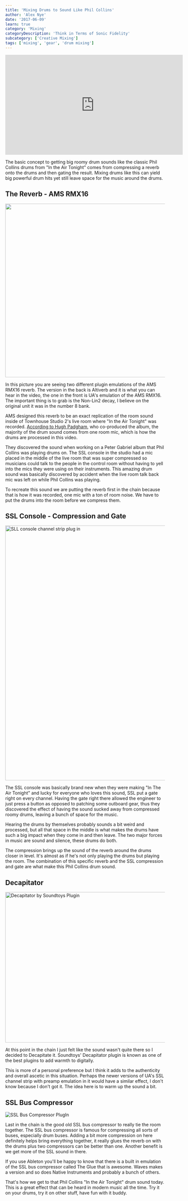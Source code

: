 ```yaml
---
title: 'Mixing Drums to Sound Like Phil Collins'
author: 'Alex Nye'
date: '2017-06-09'
learn: true
category: 'Mixing'
categoryDescription: 'Think in Terms of Sonic Fidelity'
subcategory: ['Creative Mixing']
tags: ['mixing', 'gear', 'drum mixing']
---
```


<iframe src="https://www.youtube.com/embed/X1S9RqgFHy0?ecver=1" width="560" height="315" frameborder="0" allowfullscreen="allowfullscreen"></iframe>

<p> The basic concept to getting big roomy drum sounds like the classic Phil Collins drums from "In the Air Tonight" comes from compressing a reverb onto the drums and then gating the result. Mixing drums like this can yield big powerful drum hits yet still leave space for the music around the drums.</p>
<!-- <p >Here is the overview of what is in the video with some time stamps included as always.</p>

<ul>
<a href="https://www.youtube.com/watch?v=X1S9RqgFHy0&amp;feature=youtu.be#">0:47</a> - Raw vs with Plugins
<a href="https://www.youtube.com/watch?v=X1S9RqgFHy0&amp;feature=youtu.be#">1:44</a> - Adding Reverb AMS RMX16
<a href="https://www.youtube.com/watch?v=X1S9RqgFHy0&amp;feature=youtu.be#">2:43</a> - History Of How the Sound Came
<a href="https://www.youtube.com/watch?v=X1S9RqgFHy0&amp;feature=youtu.be#">3:40</a> - Adding The SSL Compression and Gate
<a href="https://www.youtube.com/watch?v=X1S9RqgFHy0&amp;feature=youtu.be#">4:26</a> - Explaining the Gate
<a href="https://www.youtube.com/watch?v=X1S9RqgFHy0&amp;feature=youtu.be#">5:56</a> - The Decapitator
<a href="https://www.youtube.com/watch?v=X1S9RqgFHy0&amp;feature=youtu.be#">7:17</a> - Adding The SSL bus compressor
<a href="https://www.youtube.com/watch?v=X1S9RqgFHy0&amp;feature=youtu.be#">8:15</a> - Raw to Everything One at a Time</p>
<ul> -->

<h2 >The Reverb - AMS RMX16</h2>

<img class="aligncenter wp-image-1420 size-large" src="./media/how-to-phil-collins/phil-plugins-1.png" width="1024" height="547" />

In this picture you are seeing two different plugin emulations of the AMS RMX16 reverb. The version in the back is Altiverb and it is what you can hear in the video, the one in the front is UA's emulation of the AMS RMX16. The important thing is to grab is the Non-Lin2 decay, I believe on the original unit it was in the number 8 bank.

AMS designed this reverb to be an exact replication of the room sound inside of Townhouse Studio 2's live room where "In the Air Tonight" was recorded. <a href="http://www.musicradar.com/news/drums/classic-drum-sounds-in-the-air-tonight-590970" target="_blank" rel="noopener noreferrer">According to Hugh Padgham</a>, who co-produced the album, the majority of the drum sound comes from one room mic, which is how the drums are processed in this video.

They discovered the sound when working on a Peter Gabriel album that Phil Collins was playing drums on. The SSL console in the studio had a mic placed in the middle of the live room that was super compressed so musicians could talk to the people in the control room without having to yell into the mics they were using on their instruments. This amazing drum sound was basically discovered by accident when the live room talk back mic was left on while Phil Collins was playing.

To recreate this sound we are putting the reverb first in the chain because that is how it was recorded, one mic with a ton of room noise. We have to put the drums into the room before we compress them.

<h2 >SSL Console - Compression and Gate</h2>

<img class="aligncenter wp-image-1419 size-full" src="./media/how-to-phil-collins/ssl-2.png" alt="SLL console channel strip plug in " width="563" height="803" />

The SSL console was basically brand new when they were making "In The Air Tonight" and lucky for everyone who loves this sound, SSL put a gate right on every channel. Having the gate right there allowed the engineer to just press a button as opposed to patching some outboard gear, thus they discovered the effect of having the sound sucked away from compressed roomy drums, leaving a bunch of space for the music.

Hearing the drums by themselves probably sounds a bit weird and processed, but all that space in the middle is what makes the drums have such a big impact when they come in and then leave. The two major forces in music are sound and silence, these drums do both.

The compression brings up the sound of the reverb around the drums closer in level. It's almost as if he's not only playing the drums but playing the room. The combination of this specific reverb and the SSL compression and gate are what make this Phil Collins drum sound.

<h2 >Decapitator</h2>

<img src="./media/how-to-phil-collins/decapitator-3.png" alt="Decapitator by Soundtoys Plugin" width="894" height="474" />

At this point in the chain I just felt like the sound wasn't quite there so I decided to Decapitate it. Soundtoys' Decapitator plugin is known as one of the best plugins to add warmth to digitally.

This is more of a personal preference but I think it adds to the authenticity and overall ascetic in this situation. Perhaps the newer versions of UA's SSL channel strip with preamp emulation in it would have a similar effect, I don't know because I don't got it. The idea here is to warm up the sound a bit.

<h2 >SSL Bus Compressor</h2>

<img src="./media/how-to-phil-collins/ssl-bus-4.png" alt="SSL Bus Compressor PlugIn" />

Last in the chain is the good old SSL bus compressor to really tie the room together. The SSL bus compressor is famous for compressing all sorts of buses, especially drum buses. Adding a bit more compression on here definitely helps bring everything together, it really glues the reverb on with the drums plus two compressors can be better than one. Another benefit is we get more of the SSL sound in there.

If you use Ableton you'll be happy to know that there is a built in emulation of the SSL bus compressor called The Glue that is awesome. Waves makes a version and so does Native Instruments and probably a bunch of others.

That's how we get to that Phil Collins "In the Air Tonight" drum sound today. This is a great effect that can be heard in modern music all the time. Try it on your drums, try it on other stuff, have fun with it buddy.
